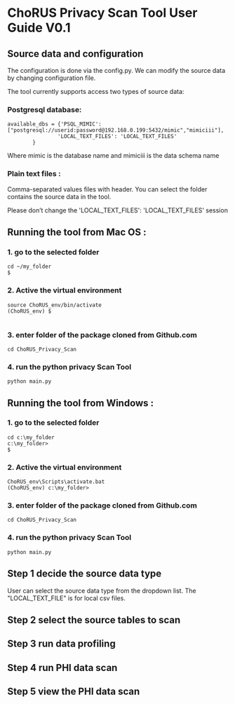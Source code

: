 # ChoRUS Privacy Scan Tool User Guide V0.1
 
## Source data and configuration

The configuration is done via the config.py. We can modify the source data by changing configuration file.

The tool currently supports access two types of source data:

### Postgresql database:  

~~~
available_dbs = {'PSQL_MIMIC': ["postgresql://userid:password@192.168.0.199:5432/mimic","mimiciii"],
                'LOCAL_TEXT_FILES': 'LOCAL_TEXT_FILES'
        }
~~~        

Where mimic is the database name and mimiciii is the data schema name

### Plain text files :  

Comma-separated values files with header. You can select the folder contains the source data in the tool.

Please don’t change the 'LOCAL_TEXT_FILES': 'LOCAL_TEXT_FILES' session
 

## Running the tool from Mac OS :

### 1. go to the selected folder
~~~
cd ~/my_folder
$
~~~

### 2. Active the virtual environment
~~~
source ChoRUS_env/bin/activate
(ChoRUS_env) $
 
~~~

### 3. enter folder of the package cloned from Github.com 
~~~
cd ChoRUS_Privacy_Scan
~~~

### 4. run the python privacy Scan Tool
~~~
python main.py
~~~
 

## Running the tool from Windows :

### 1. go to the selected folder
~~~
cd c:\my_folder
c:\my_folder>
$
~~~

### 2. Active the virtual environment
~~~
ChoRUS_env\Scripts\activate.bat
(ChoRUS_env) c:\my_folder>
~~~

### 3. enter folder of the package cloned from Github.com 
~~~
cd ChoRUS_Privacy_Scan
~~~

### 4. run the python privacy Scan Tool
~~~
python main.py
~~~
 
## Step 1 decide the source data type 
User can select the source data type from the dropdown list. The "LOCAL_TEXT_FILE" is for local csv files.


## Step 2 select the source tables to scan 

## Step 3 run data profiling 

## Step 4 run PHI data scan

## Step 5 view the PHI data scan



 
 





